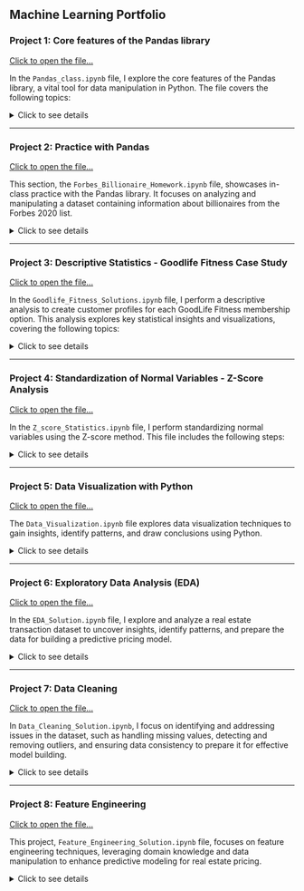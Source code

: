 ## Machine Learning Portfolio

### Project 1: Core features of the Pandas library

[Click to open the file...](https://github.com/shap0011/machine_learning_fall_2024/blob/main/Pandas_Class.ipynb)

In the `Pandas_class.ipynb` file, I explore the core features of the Pandas library, a vital tool for data manipulation in Python. The file covers the following topics: 

<details>
  <summary>Click to see details</summary>
  <br>
<ul>
  <li><strong>Creating a Python Library and Accessing it in Google Colab</strong>: Mounting a Google Drive folder to integrate external files into the Colab environment.</li>
  <li><strong>Importing Modules (Pandas)</strong>: Setting up the environment for efficient data analysis.</li>
  <li><strong>Pandas DataFrame</strong>: Reading data from a CSV file and exploring structured data tables.</li>
  <li><strong>Indexing DataFrame</strong>: Utilizing <code>.loc</code> and <code>.iloc</code> methods to perform operations such as retrieving values from specific rows and columns, selecting multiple rows, and specifying ranges of rows and columns.</li>
  <li><strong>Manipulating DataFrame</strong>: Executing operations such as adding new columns and rows, sorting the DataFrame, dropping rows and columns, removing duplicates, and checking for missing values.</li>
  <li><strong>Reading Data from Different Sources</strong>: Loading datasets from formats like <code>.xlsx</code>, <code>.txt</code>, <code>.zip</code>, <code>.html</code>, and <code>.json</code>. </li>
</ul>

<p>This project highlights practical skills in data handling.</p>  

</details>

---

### Project 2: Practice with Pandas
[Click to open the file...](https://github.com/shap0011/machine_learning_fall_2024/blob/main/Forbes_Billionaire_Homework.ipynb)

This section, the `Forbes_Billionaire_Homework.ipynb` file, showcases in-class practice with the Pandas library. It focuses on analyzing and manipulating a dataset containing information about billionaires from the Forbes 2020 list.

<details>
  <summary>Click to see details</summary>
  <br>
  <ul>
  <li><strong>Mounting Google Drive in Google Colab:</strong>Enables seamless access to files stored in Google Drive for data loading.</li>
  <li><strong>Importing the Pandas Library</strong></li>
  <li><strong>Loading the <code>real_estate.csv</code> Dataset into a DataFrame</strong></li>
  <li><strong>Displaying Basic Dataset Information:</strong>
    <ul>
      <li>Use <code>.head()</code> and <code>.tail()</code> to view subsets of the data.</li>
    </ul>
  </li>
  <li><strong>Identify the Name at the 0th Index:</strong>
    <ul>
      <li>Display the name assigned to the 0th index in the DataFrame.</li>
    </ul>
  </li>
  <li><strong>Print the Dataset Dimensions:</strong>
    <ul>
      <li>Output the number of rows and columns in the dataset.</li>
    </ul>
  </li>
  <li><strong>Display Record Counts:</strong>
    <ul>
      <li>Show the last record using the <code>.tail(1)</code> function.</li>
      <li>Display the total number of rows (records).</li>
      <li>Display the total number of columns (attributes).</li>
    </ul>
  </li>
  <li><strong>Check Data Types:</strong>
    <ul>
      <li>Display the data types of all fields.</li>
      <li>Identify the data type of the <code>Source</code> variable.</li>
    </ul>
  </li>
  <li><strong>Check for Missing Values:</strong>
    <ul>
      <li>Use <code>.isna().sum()</code> and <code>.isnull().sum()</code> to identify missing values.</li>
    </ul>
  </li>
  <li><strong>Analyze Data Values:</strong>
    <ul>
      <li>Use <code>.value_counts()</code> to inspect values in specific columns.</li>
    </ul>
  </li>
  <li><strong>Check Column Types:</strong>
    <ul>
      <li>Verify the types of the columns.</li>
    </ul>
  </li>
  <li><strong>Basic Statistics:</strong>
    <ul>
      <li>Print descriptive statistics using the <code>.describe()</code> function.</li>
    </ul>
  </li>
  <li><strong>Identify the Youngest Billionaire:</strong>
    <ul>
      <li>Find and display the youngest billionaire in the dataset.</li>
    </ul>
  </li>
  <li><strong>Sort and Reset the Index:</strong>
    <ul>
      <li>Sort the dataset by <code>Age</code> in ascending order using <code>.sort_values()</code> and reset the index.</li>
    </ul>
  </li>
  <li><strong>Create a New Column:</strong>
    <ul>
      <li>Add a column called <code>Year_of_birth.</code></li>
    </ul>
  </li>
  <li><strong>Filter Billionaires Born in 1996:</strong>
    <ul>
      <li>Select records of billionaires born in 1996.</li>
    </ul>
  </li>
  <li><strong>Count Billionaires Born in 1996:</strong>
    <ul>
      <li>Display the total number of billionaires born in 1996 using the <code>.count()</code> function.</li>
    </ul>
  </li>
</ul>

<p>Through practical exercises, the dataset is explored using Pandas functions to extract insights, such as identifying the youngest billionaire, handling missing data, creating new columns, and filtering data based on specific criteria.</p>

</details>

---

### Project 3: Descriptive Statistics - Goodlife Fitness Case Study
[Click to open the file...](https://github.com/shap0011/machine_learning_fall_2024/blob/main/Goodlife_Fitness_Solution.ipynb)

In the `Goodlife_Fitness_Solutions.ipynb` file, I perform a descriptive analysis to create customer profiles for each GoodLife Fitness membership option. This analysis explores key statistical insights and visualizations, covering the following topics:  

<details>
  <summary>Click to see details</summary>
  <br>
  <ul>
  <li><strong>Importing Libraries and Loading the Dataset</strong>: Import the necessary Python packages and load the <code>GoodlifeFitness.csv</code> dataset.</li>
  <li><strong>Basic Data Exploration</strong>: Print basic information about the dataset, check for null values, and review the data's structure.</li>
  <li><strong>Univariate Analysis</strong>:
    <ul>
      <li>Examine the five-number summary statistics.</li>
      <li>Analyze the dataset's summary, including descriptive stats for categorical data.</li>
    </ul>
  </li>
  <li><strong>Visualization of Numerical Distributions</strong>:
    <ul>
      <li>Plot the distribution of numerical columns such as <code>Age</code>.</li>
      <li>Create boxplots to identify outliers in <code>Age</code>.</li>
    </ul>
  </li>
  <li><strong>Categorical Data Analysis</strong>:
    <ul>
      <li>Determine value counts for each categorical column, including <code>Type</code>.</li>
      <li>Calculate the percentage distribution of user types using normalization.</li>
    </ul>
  </li>
  <li><strong>Bivariate Analysis</strong>: Visualize relationships, such as plotting a boxplot to compare <code>Income</code> with <code>Membership Type</code>.</li>
  <li><strong>Multivariate Analysis</strong>:
    <ul>
      <li>Use <code>pd.crosstab</code> to analyze data across <code>Gender</code> and <code>Type</code>.</li>
      <li>Apply <code>pd.pivot_table</code> to explore data by <code>Income</code> and <code>Type</code>. </li>
      <li>Create scatter plots using Pandas for further insights.</li>
    </ul>
  </li>
</ul>

<p>This case study demonstrates the application of descriptive statistics and visualization techniques to uncover actionable insights regarding fitness memberships.</p>

</details>

---

### Project 4: Standardization of Normal Variables - Z-Score Analysis 
[Click to open the file...](https://github.com/shap0011/machine_learning_fall_2024/blob/main/Z_score_Statistics.ipynb)

In the `Z_score_Statistics.ipynb` file, I perform standardizing normal variables using the Z-score method. This file includes the following steps: 

<details>
  <summary>Click to see details</summary>
  <br>
<ul>
  <li><strong>Mounting Google Drive in Google Colab</strong>: Access files stored in Google Drive to enable seamless data loading.</li>
  <li><strong>Importing Libraries and Loading the Dataset</strong>: : Load the necessary Python packages and read the <code>scores.csv</code> file into a DataFrame.</li>
  <li><strong>Visualizing the Data Distribution</strong>:
    <ul>
      <li>Use the Seaborn library for visualization.</li>
      <li>Plot the distributions of <code>SAT</code> and <code>ACT</code> scores.</li>
    </ul>
  </li>
  <li><strong>Calculating Mean and Standard Deviation</strong>:
    <ul>
      <li>Compute the mean and standard deviation for <code>SAT</code> and <code>ACT</code> scores.</li>
      <li>Determine the Z-score for the highest scorer in <code>SAT</code> and <code>ACT</code> among all applicants.</li>
    </ul>
  </li>
  <li><strong>Applying the Z-Score to All Scores</strong>: Standardize the entire table by applying the Z-score formula to all values.</li>
  <li><strong>Fit-Transform Using StandardScaler</strong>:
    <ul>
      <li>Import <code>StandardScaler</code> from <code>sklearn.preprocessing</code>.</li>
      <li>Initialize the scaler and apply it to the <code>SATscore</code> and <code>ACTscore</code> columns using <code>fit</code> and <code>transform</code> methods, or utilize <code>fit_transform</code> directly. </li>
      <li>Display the updated DataFrame to confirm standardization.</li>
    </ul>
  </li>
</ul>

<p>This project highlights the use of Z-score standardization and the application of Python libraries to prepare data for further analysis.</p>

</details>

---

### Project 5: Data Visualization with Python 
[Click to open the file...](https://github.com/shap0011/machine_learning_fall_2024/blob/main/Data_Visualization.ipynb)

The `Data_Visualization.ipynb` file explores data visualization techniques to gain insights, identify patterns, and draw conclusions using Python.

<details>
  <summary>Click to see details</summary>

<h4>Visualization Libraries in Python</h4>

<ul>
  <li><strong>Seaborn</strong> and <strong>Matplotlib</strong>
    <ul>
      <li>Install or import Seaborn (<code>import seaborn as sns</code>).</li>
      <li>Import Matplotlib (<code>import matplotlib.pyplot as plt</code>).</li>
      <li>Retrieve sample datasets from the Seaborn library.</li>
      <li>Load the <code>tips</code> dataset (<code>df = sns.load_dataset('tips')</code>).</li>
      <li>Perform data exploration:
        <ul>
          <li>Check variable types.</li>
          <li>Preview the top 5 rows.</li>
          <li>Return a summary of the DataFrame.</li>
        </ul>
      </li>  
    </ul>
  </li>
</ul>

<h4>Key Visualization Tasks</h4>

<ul>
  <li><strong>Relationship Between Total Bill and Tip Amount</strong>:
    <ul>
      <li>Use a scatter plot to visualize and analyze the relationship.</li>
      <li>Determine the type of correlation (positive, negative, or none).</li>
    </ul>
  </li>
</ul>

<ul>
  <li><strong>Strip Plot</strong>:
    <ul>
      <li>Visualize average tip amounts by day of the week and time of day:
        <ul>
          <li><code>tip</code> vs. <code>day</code></li>
          <li><code>tip</code> vs. <code>time</code></li>
        </ul>
      </li>
    </ul>
  </li>
</ul>

<ul>
  <li><strong>Bar Plot</strong>:
    <ul>
      <li>Display average tip amounts:
        <ul>
          <li>By day of the week.</li>
          <li>By party size.</li>
          <li>By smoker status.</li>
          <li>By gender.</li>
        </ul>
      </li>  
    </ul>
  </li>
</ul>

<ul>
  <li><strong>Pair Plot</strong>:
    <ul>
      <li>Plot pairwise relationships in the <code>tips</code> dataset.</li>
      <li>Use the <code>hue</code> parameter (e.g., by <code>sex</code>).</li>
    </ul>
  </li>
</ul>

<ul>
  <li><strong>Distribution Plot</strong>:
    <ul>
      <li>Use <code>displot()</code> to visualize a univariate variable distribution:
        <ul>
          <li>Plot a histogram with a kernel density estimate (KDE).</li>
          <li>Calculate and annotate the mean, median, and mode.</li>
        </ul>
      </li>  
    </ul>
  </li>
</ul>

<ul>
  <li><strong>Count Plot</strong>:
    <ul>
      <li>Visualize counts of observations in each category:
        <ul>
          <li>Create a count plot by day, with <code>time</code> as the hue.</li>
        </ul>
      </li>  
    </ul>
  </li>
</ul>

<ul>
  <li><strong>Heatmap</strong>:
    <ul>
      <li>Display correlations as a two-dimensional heatmap:
        <ul>
          <li>Each square represents the correlation between two variables.</li>
        </ul>
      </li>  
    </ul>
  </li>
</ul>

<ul>
  <li><strong>Scatter Plot</strong>:
    <ul>
      <li>Customize scatter plots for <code>total_bill</code> vs. <code>tip</code>:
        <ul>
          <li>Experiment with colors, opacity, and shapes of data points.</li>
        </ul>
      </li>  
    </ul>
  </li>
</ul>

<ul>
  <li><strong>Bar Plot</strong>:
    <ul>
      <li>Create vertical bar plots to display categorical data:
        <ul>
          <li>Plot smoker and non-smoker counts using Matplotlib.</li>
        </ul>
      </li>  
    </ul>
  </li>
</ul>

<ul>
  <li><strong>Pie Plot</strong>:
    <ul>
      <li>Visualize univariate data distribution:
        <ul>
          <li>Plot the occurrence of different days.</li>
        </ul>
      </li>  
    </ul>
  </li>
</ul>

<ul>
  <li><strong>Exploded Pie Plot</strong>:
    <ul>
      <li>Separate one or more sectors from the pie:
        <ul>
          <li>Plot the occurrence of days with an exploded view.</li>
        </ul>
      </li>  
    </ul>
  </li>
</ul>

<ul>
  <li><strong>Histogram</strong>:
    <ul>
      <li>Analyze the distribution and spread of continuous variables:
        <ul>
          <li>Plot a histogram for the <code>tip</code> variable.</li>
        </ul>
      </li>  
    </ul>
  </li>
</ul>

<ul>
  <li><strong>Box Plot</strong>:
    <ul>
      <li>Visualize the five-number summary:
        <ul>
          <li>Plot the boxplot of <code>total_bill</code> to check for outliers.</li>
        </ul>
      </li>  
    </ul>
  </li>
</ul> 

<ul>
  <li><strong>Subplots</strong>:
    <ul>
      <li>Create multiple plots within a single canvas:
        <ul>
          <li>Use <code>plt.subplot(numrows, numcols, plot_number)</code> to position plots.</li>
          <li>Add a strip plot to visualize <code>tip</code> vs. <code>day</code>.</li>
        </ul>
      </li>  
    </ul>
  </li>
</ul> 

<p>The project highlights the use of powerful visualization libraries like Matplotlib and Seaborn to explore, analyze, and interpret data through various graphical representations, enabling insights into patterns, relationships, and distributions within the dataset.</p>

</details>

---

### Project 6: Exploratory Data Analysis (EDA) 
[Click to open the file...](https://github.com/shap0011/machine_learning_fall_2024/blob/main/EDA_Solution.ipynb)

In the `EDA_Solution.ipynb` file, I explore and analyze a real estate transaction dataset to uncover insights, identify patterns, and prepare the data for building a predictive pricing model.

<details>
  <summary>Click to see details</summary>
  <br>
<ul>
  <li><strong>Mounting Google Drive in Google Colab</strong>: Access files stored in Google Drive to enable seamless data loading.</li>
  <li><strong>Importing Libraries and Loading the Dataset</strong>: 
    <ul>
      <li>Import the necessary Python libraries:
        <ul>
          <li><strong>NumPy</strong> for numerical computing.</li>
          <li><strong>Pandas</strong> for data manipulation.</li>
          <li><strong>Matplotlib</strong> for visualization.</li>
          <li><strong>Seaborn</strong> for enhanced visualization.</li>
        </ul>
       </li> 
      <li>Load the <code>real_estate.csv</code> file into a DataFrame.</li>
    </ul>
  </li>
  <li><strong>Displaying Basic Dataset Information</strong>:
    <ul>
      <li>Print the dataset using <code>.head()</code> to view the first five rows.</li>
      <li>Display the last five rows of the dataset.</li>
      <li>Check the dataset's dimensions using the <code>.shape</code> attribute.</li>
    </ul>
  </li>
  <li><strong>Exploring Feature Data Types</strong>:
     <ul>
      <li>Print the column data types using <code>.dtypes</code>.</li>
    </ul> 
  </li>
  <li><strong>Plotting Feature Distributions</strong>:
    <ul>
      <li>Use <strong>Seaborn's Pairplot</strong> to display distributions of numeric features.</li>
      <li>Plot a histogram grid using the same method.</li>
    </ul>  
  </li>
  <li><strong>Displaying Formal Summary Statistics</strong>:
    <ul>
      <li>Summarize numerical features with the <code>.describe()</code> function.</li>
      <li>Summarize non-numerical features using <code>.describe(include='object')</code>. </li>
      <li>Observe missing values in the dataset.</li>
    </ul>  
  </li>
  <li><strong>Exploring Segmentations</strong>:
    <ul>
      <li>Use segmentation to observe the relationship between categorical and numeric features:
        <ul>
          <li>Plot a <strong>box plot</strong> of <code>sqft</code> by <code>property_type</code> using Seaborn.</li>
          <li>Plot a <strong>box plot</strong> of <code>price</code> by <code>property_type</code> using Seaborn.</li>
        </ul>
      </li>
    </ul>  
  </li>
  <li><strong>Analyzing Correlations</strong>:
    <ul>
      <li>Calculate correlations between numeric features using the <code>.corr(numeric_only=True)</code> function.</li>
    </ul>  
  </li>
  <li><strong>Visualizing Correlation Grids</strong>:
    <ul>
      <li>Plot a heatmap of annotated correlations using Seaborn.</li>
    </ul>  
  </li>
  <li><strong>Observing Minimum Lot Size</strong>:
    <ul>
      <li>Use <code>.loc</code> to filter <code>lot_size</code> for properties of type <code>Condo</code>.</li>
      <li>Use <code>.loc</code> to filter <code>lot_size</code> for properties of type <code>Bungalow</code>.</li>
    </ul>  
  </li>
</ul>

<p>This project creates a regression model to predict property transaction prices with a mean absolute error (MAE) of under $70,000, providing a data-driven alternative to traditional appraisal methods.</p>

</details>

---

### Project 7: Data Cleaning
[Click to open the file...](https://github.com/shap0011/machine_learning_fall_2024/blob/main/Data_Cleaning_Solution.ipynb)

In `Data_Cleaning_Solution.ipynb`, I focus on identifying and addressing issues in the dataset, such as handling missing values, detecting and removing outliers, and ensuring data consistency to prepare it for effective model building.

<details>
  <summary>Click to see details</summary>
  <br>
<ul>
  <li><strong>Mounting Google Drive in Google Colab:</strong>
    <ul>
      <li>Access files stored in Google Drive to enable seamless data loading.</li>
    </ul>
  </li>
  <li><strong>Importing Libraries and Loading the Dataset:</strong>
    <ul>
      <li>Import the necessary Python libraries:
        <ul>
          <li><strong>NumPy</strong>: For numerical computing.</li>
          <li><strong>Pandas</strong>: For data manipulation.</li>
          <li><strong>Matplotlib</strong>: For visualization.</li>
          <li><strong>Seaborn</strong>: For enhanced visualization.</li>
        </ul>
      </li>
      <li>Load the <code>real__estate.csv</code> file into a DataFrame.</li>
    </ul>
  </li>
  <li><strong>Displaying Basic Dataset Information:</strong>
    <ul>
      <li>Use  <code>.head()</code>,  <code>.tail()</code>, and  <code>.sample()</code> to view subsets of the data.</li>
    </ul>
  </li>
  <li><strong>Displaying Formal Summary Statistics:</strong>
    <ul>
      <li>Summarize numerical features using the <code>.describe()</code> function.</li>
    </ul>
  </li>
  <li><strong>Handling Missing Data:</strong>
    <ul>
      <li>Display unique values for <code>basement</code> and <code>property_type</code>. </li>
      <li>Recognize that <strong>NaN</strong> values for <code>basement</code> indicate properties without a basement.</li>
      <li>Replace <code>NaN</code> values with <code>0</code> using the <code>.fillna()</code> function.</li>
      <li>Convert the <code>basement</code> column data type to integer.</li>
    </ul>
  </li>
  <li><strong>Removing Outliers:</strong>
    <ul>
      <li>Import the <code>warnings</code> module to suppress warnings during visualization.</li>
      <li>Create violin plots for <code>beds</code>, <code>sqft</code>, and <code>lot_size</code> to identify potential outliers.</li>
      <li>Sort the <code>lot_size</code> column and display the top 5 largest values.</li>
      <li>Examine rows with unusually large lot sizes.</li>
      <li>Remove observations where <code>lot_size</code> exceeds <strong>500,000 sqft</strong>, as they are deemed outliers.</li>
    </ul>  
  </li>
  <li><strong>Saving the Cleaned Dataset:</strong>
    <ul>
      <li>Save the cleaned DataFrame as <code>cleaned_df.csv</code>.</li>
      <li>Verify the saved file by reloading it with Pandas.</li>
    </ul>  
  </li>
</ul>

<p>This section highlights my ability to clean and preprocess data systematically, culminating in the creation of a cleaned dataset stored as <code>cleaned_df.csv</code>, which serves as the foundation for further analysis and model development.</p>

</details>

---

### Project 8: Feature Engineering
[Click to open the file...](https://github.com/shap0011/machine_learning_fall_2024/blob/main/Feature_Engineering_Solution.ipynb)

This project, `Feature_Engineering_Solution.ipynb` file, focuses on feature engineering techniques, leveraging domain knowledge and data manipulation to enhance predictive modeling for real estate pricing.

<details>
  <summary>Click to see details</summary>
  <br>
<ul>
  <li><strong>Mounting Google Drive in Google Colab:</strong>
    <ul>
      <li>Enables seamless access to files stored in Google Drive for data loading.</li>
    </ul>
  </li>
  <li>Importing Required Libraries:
    <ul>
      <li><strong>Pandas:</strong> For DataFrame manipulation.</li>
      <li><strong>Matplotlib:</strong> For data visualization.</li>
      <li>Enable inline plotting within the notebook.</li>
      <li><strong>Seaborn:</strong> For enhanced visualizations.</li>
    </ul>
  </li>
</ul>

<p>By creating indicator variables, engineering interaction features, and encoding categorical variables, this project prepares a refined dataset for machine learning, culminating in a clean and ready-to-train model saved as <code>final.csv</code>.</p>

</details>

